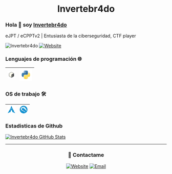 
<h1 align="center">Invertebr4do</h1>

### Hola 👋 soy [Invertebr4do](https://Invertebr4do.github.io)

<div>
 <p>
eJPT / eCPPTv2 | Entusiasta de la ciberseguridad, CTF player
</p>
</div>

<img src="https://komarev.com/ghpvc/?username=Invertebr4do" alt="Invertebr4do" />
<a href="https://app.hackthebox.com/users/462265" target="_blank"><img alt="Website" src="https://img.shields.io/badge/Website-hackthebox Profile-green?style=flat&logo=hackthebox"></a>

### Lenguajes de programación 🌐

| [<img src="https://github.com/Invertebr4do/invertebr4do.github.io/blob/master/assets/images/tratamiento-de-tty/Bash.png" alt="Bash" width="24">](https://www.gnu.org/software/bash/) | [<img src="https://raw.githubusercontent.com/github/explore/80688e429a7d4ef2fca1e82350fe8e3517d3494d/topics/python/python.png" alt="python" width="38">](https://www.python.org/)
|---|---|
 
### OS de trabajo 🛠️

| [<img src="https://github.com/Invertebr4do/Invertebr4do/blob/main/img/arch.png" alt="arch" width="24">](https://www.archlinux.org/) | [<img src="https://github.com/Invertebr4do/Invertebr4do/blob/main/img/kali.png" alt="kali" width="24">](https://www.kali.org/)
|---|---|

### Estadisticas de Github

[![Invertebr4do GitHub Stats](https://github-readme-stats.vercel.app/api?username=Invertebr4do&show_icons=true&title_color=fff&icon_color=79ff97&text_color=9f9f9f&bg_color=151515)](https://github.com/Invertebr4do)

<hr>

<h3 align="center"> 🤝 Contactame </h3>

<p align="center">
<a href="https://Invertebr4do.github.io" target="_blank"><img alt="Website" src="https://img.shields.io/badge/Website-Invertebr4do.github.io-blue?style=flat&logo=google-chrome"></a>
<a href="mailto:inverterb4do@gmail.com"><img alt="Email" src="https://img.shields.io/badge/Email-invertebr4do@gmail.com-blue?style=flat&logo=gmail"></a>
</p>
